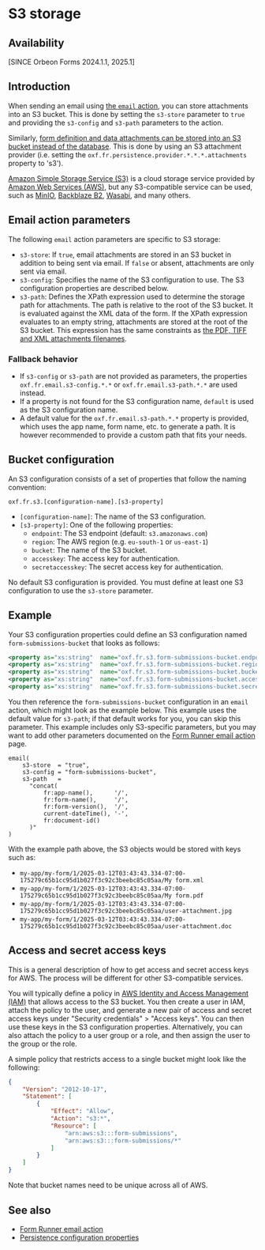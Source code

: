 # S3 storage

## Availability

[SINCE Orbeon Forms 2024.1.1, 2025.1]

## Introduction

When sending an email using [the `email` action](/form-runner/advanced/buttons-and-processes/actions-form-runner-email.md), you can store attachments into an S3 bucket. This is done by setting the `s3-store` parameter to `true` and providing the `s3-config` and `s3-path` parameters to the action.

Similarly, [form definition and data attachments can be stored into an S3 bucket instead of the database](/configuration/properties/persistence.md#storing-attachments-in-the-filesystem-or-on-s3). This is done by using an S3 attachment provider (i.e. setting the `oxf.fr.persistence.provider.*.*.*.attachments` property to 's3').

[Amazon Simple Storage Service (S3)](https://aws.amazon.com/s3/) is a cloud storage service provided by [Amazon Web Services (AWS)](https://aws.amazon.com/), but any S3-compatible service can be used, such as [MinIO](https://min.io/), [Backblaze B2](https://www.backblaze.com/), [Wasabi](https://wasabi.com/), and many others.

## Email action parameters

The following `email` action parameters are specific to S3 storage:

- `s3-store`: If `true`, email attachments are stored in an S3 bucket in addition to being sent via email. If `false` or absent, attachments are only sent via email.
- `s3-config`: Specifies the name of the S3 configuration to use. The S3 configuration properties are described below.
- `s3-path`: Defines the XPath expression used to determine the storage path for attachments. The path is relative to the root of the S3 bucket. It is evaluated against the XML data of the form. If the XPath expression evaluates to an empty string, attachments are stored at the root of the S3 bucket. This expression has the same constraints as [the PDF, TIFF and XML attachments filenames](https://doc.orbeon.com/configuration/properties/form-runner/form-runner-detail-page/form-runner-email#attachment-properties).

### Fallback behavior

- If `s3-config` or `s3-path` are not provided as parameters, the properties `oxf.fr.email.s3-config.*.*` or `oxf.fr.email.s3-path.*.*` are used instead.
- If a property is not found for the S3 configuration name, `default` is used as the S3 configuration name.
- A default value for the `oxf.fr.email.s3-path.*.*` property is provided, which uses the app name, form name, etc. to generate a path. It is however recommended to provide a custom path that fits your needs.

## Bucket configuration

An S3 configuration consists of a set of properties that follow the naming convention:

```
oxf.fr.s3.[configuration-name].[s3-property]
```

- `[configuration-name]`: The name of the S3 configuration.
- `[s3-property]`: One of the following properties:
    - `endpoint`: The S3 endpoint (default: `s3.amazonaws.com`)
    - `region`: The AWS region (e.g. `eu-south-1` or `us-east-1`)
    - `bucket`: The name of the S3 bucket.
    - `accesskey`: The access key for authentication.
    - `secretaccesskey`: The secret access key for authentication.

No default S3 configuration is provided. You must define at least one S3 configuration to use the `s3-store` parameter.

## Example

Your S3 configuration properties could define an S3 configuration named `form-submissions-bucket` that looks as follows:

```xml
<property as="xs:string"  name="oxf.fr.s3.form-submissions-bucket.endpoint"        value="s3.amazonaws.com"/>
<property as="xs:string"  name="oxf.fr.s3.form-submissions-bucket.region"          value="us-east-1"/>
<property as="xs:string"  name="oxf.fr.s3.form-submissions-bucket.bucket"          value="form-submissions"/>
<property as="xs:string"  name="oxf.fr.s3.form-submissions-bucket.accesskey"       value="YYDLE3Z65JK7SZLB5RXB"/>
<property as="xs:string"  name="oxf.fr.s3.form-submissions-bucket.secretaccesskey" value="1csA5grUiF/TcAD7lOkWd0KBrYLDhQtK5sWl163U"/>
```

You then reference the `form-submissions-bucket` configuration in an `email` action, which might look as the example below. This example uses the default value for `s3-path`; if that default works for you, you can skip this parameter. This example includes only S3-specific parameters, but you may want to add other parameters documented on the [Form Runner email action](/form-runner/advanced/buttons-and-processes/actions-form-runner-email.md) page.

```
email(
    s3-store  = "true",
    s3-config = "form-submissions-bucket",
    s3-path   =
      "concat(
          fr:app-name(),      '/',
          fr:form-name(),     '/',
          fr:form-version(),  '/',
          current-dateTime(), '-',
          fr:document-id()
      )"
)
```

With the example path above, the S3 objects would be stored with keys such as:

- `my-app/my-form/1/2025-03-12T03:43:43.334-07:00-175279c65b1cc95d1b027f3c92c3beebc85c05aa/My form.xml`
- `my-app/my-form/1/2025-03-12T03:43:43.334-07:00-175279c65b1cc95d1b027f3c92c3beebc85c05aa/My form.pdf`
- `my-app/my-form/1/2025-03-12T03:43:43.334-07:00-175279c65b1cc95d1b027f3c92c3beebc85c05aa/user-attachment.jpg`
- `my-app/my-form/1/2025-03-12T03:43:43.334-07:00-175279c65b1cc95d1b027f3c92c3beebc85c05aa/user-attachment.doc`

## Access and secret access keys

This is a general description of how to get access and secret access keys for AWS. The process will be different for other S3-compatible services.

You will typically define a policy in [AWS Identity and Access Management (IAM)](https://aws.amazon.com/iam/) that allows access to the S3 bucket. You then create a user in IAM, attach the policy to the user, and generate a new pair of access and secret access keys under "Security credentials" > "Access keys". You can then use these keys in the S3 configuration properties. Alternatively, you can also attach the policy to a user group or a role, and then assign the user to the group or the role.

A simple policy that restricts access to a single bucket might look like the following:

```json
{
    "Version": "2012-10-17",
    "Statement": [
        {
            "Effect": "Allow",
            "Action": "s3:*",
            "Resource": [
                "arn:aws:s3:::form-submissions",
                "arn:aws:s3:::form-submissions/*"
            ]
        }
    ]
}
```

Note that bucket names need to be unique across all of AWS.

## See also

- [Form Runner email action](/form-runner/advanced/buttons-and-processes/actions-form-runner-email.md)
- [Persistence configuration properties](/configuration/properties/persistence.md)

